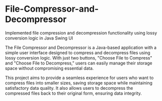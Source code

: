 # File-Compressor-and-Decompressor
Implemented file compression and decompression functionality using lossy conversion logic in Java Swing UI

The File Compressor and Decompressor is a Java-based application with a simple user interface designed to compress and decompress files using lossy conversion logic.
With just two buttons, "Choose File to Compress" and "Choose File to Decompress," users can easily manage their storage space without compromising essential data.

This project aims to provide a seamless experience for users who want to compress files into smaller sizes, saving storage space while maintaining satisfactory data quality.
It also allows users to decompress the compressed files back to their original form, ensuring data integrity.
